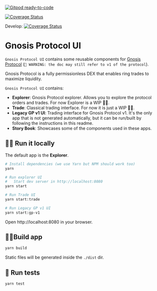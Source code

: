 [![Gitpod ready-to-code](https://img.shields.io/badge/Gitpod-ready--to--code-blue?logo=gitpod)](https://gitpod.io/#https://github.com/gnosis/gp-ui)

[![Coverage Status](https://coveralls.io/repos/github/gnosis/gp-ui/badge.svg?branch=master)](https://coveralls.io/github/gnosis/gp-ui?branch=master)

Develop:
[![Coverage Status](https://coveralls.io/repos/github/gnosis/gp-ui/badge.svg?branch=develop)](https://coveralls.io/github/gnosis/gp-ui?branch=develop)

# Gnosis Protocol UI

`Gnosis Protocol UI` contains some reusable components for [Gnosis Protocol](https://docs.gnosis.io/protocol) (`🚨 WARNING: the doc may still refer to v1 of the protocol`).

Gnosis Protocol is a fully permissionless DEX that enables ring trades to maximize liquidity.

`Gnosis Protocol UI` contains:

- **Explorer**: Gnosis Protocol explorer. Allows you to explore the protocol orders and trades. For now Explorer is a WIP 👷‍♀️.
- **Trade**: Classical trading interface. For now it is just a WIP 👷‍♀️. 
- **Legacy GP v1 UI**: Trading interface for Gnosis Protocol v1. It's the only app that is not generated automatically, but it can be run/built by following the instructions in this readme.
- **Story Book**: Showcases some of the components used in these apps.


## 🏃‍♀️ Run it locally

The default app is the **Explorer**.

```bash
# Install dependencies (we use Yarn but NPM should work too)
yarn

# Run explorer UI
#   Start dev server in http://localhost:8080
yarn start

# Run Trade UI
yarn start:trade

# Run Legacy GP v1 UI
yarn start:gp-v1
```

Open http://localhost:8080 in your browser.


## 👷‍♀️Build app

```bash
yarn build
```

Static files will be generated inside the `./dist` dir.

## 🧪 Run tests

```bash
yarn test
```
